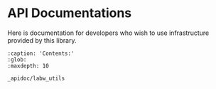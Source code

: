 # API Documentations

Here is documentation for developers who wish to use infrastructure provided by this library.

```{toctree}
:caption: 'Contents:'
:glob:
:maxdepth: 10

_apidoc/labw_utils
```
